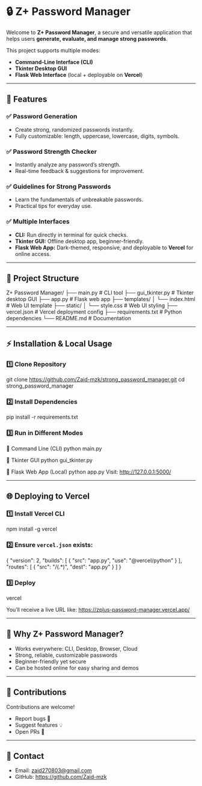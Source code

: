 # 🔒 Z+ Password Manager

Welcome to **Z+ Password Manager**, a secure and versatile application that helps users **generate, evaluate, and manage strong passwords**.

This project supports multiple modes:
- **Command-Line Interface (CLI)**
- **Tkinter Desktop GUI**
- **Flask Web Interface** (local + deployable on **Vercel**)

---

## 🚀 Features

### ✅ Password Generation
- Create strong, randomized passwords instantly.
- Fully customizable: length, uppercase, lowercase, digits, symbols.

### ✅ Password Strength Checker
- Instantly analyze any password’s strength.
- Real-time feedback & suggestions for improvement.

### ✅ Guidelines for Strong Passwords
- Learn the fundamentals of unbreakable passwords.
- Practical tips for everyday use.

### ✅ Multiple Interfaces
- **CLI:** Run directly in terminal for quick checks.
- **Tkinter GUI:** Offline desktop app, beginner-friendly.
- **Flask Web App:** Dark-themed, responsive, and deployable to **Vercel** for online access.

---

## 📂 Project Structure

Z+ Password Manager/
├── main.py              # CLI tool
├── gui_tkinter.py       # Tkinter desktop GUI
├── app.py               # Flask web app
├── templates/
│   └── index.html       # Web UI template
├── static/
│   └── style.css        # Web UI styling
├── vercel.json          # Vercel deployment config
├── requirements.txt     # Python dependencies
└── README.md            # Documentation

---

## ⚡ Installation & Local Usage

### 1️⃣ Clone Repository
git clone https://github.com/Zaid-mzk/strong_password_manager.git
cd strong_password_manager

### 2️⃣ Install Dependencies
pip install -r requirements.txt

### 3️⃣ Run in Different Modes

🔹 Command Line (CLI)
python main.py

🔹 Tkinter GUI
python gui_tkinter.py

🔹 Flask Web App (Local)
python app.py
Visit: http://127.0.0.1:5000/

---

## 🌐 Deploying to Vercel

### 1️⃣ Install Vercel CLI
npm install -g vercel

### 2️⃣ Ensure `vercel.json` exists:
{
  "version": 2,
  "builds": [
    { "src": "app.py", "use": "@vercel/python" }
  ],
  "routes": [
    { "src": "/(.*)", "dest": "app.py" }
  ]
}

### 3️⃣ Deploy
vercel

You’ll receive a live URL like:
https://zplus-password-manager.vercel.app/

---

## 🎯 Why Z+ Password Manager?

- Works everywhere: CLI, Desktop, Browser, Cloud  
- Strong, reliable, customizable passwords  
- Beginner-friendly yet secure  
- Can be hosted online for easy sharing and demos  

---

## 🤝 Contributions

Contributions are welcome!

- Report bugs 🐛  
- Suggest features 💡  
- Open PRs 🚀  

---

## 📧 Contact

- Email: zaid270803@gmail.com  
- GitHub: https://github.com/Zaid-mzk
